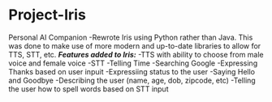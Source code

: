 # Project-Iris
Personal AI Companion 
-Rewrote Iris using Python rather than Java. This was done to make use of more modern and up-to-date libraries to allow for TTS, STT, etc.
***Features added to Iris:***
-TTS with ability to choose from male voice and female voice
-STT
-Telling Time
-Searching Google
-Expressing Thanks based on user inpuit
-Expressiing status to the user
-Saying Hello and Goodbye
-Describing the user (name, age, dob, zipcode, etc)
-Telling the user how to spell words based on STT input
